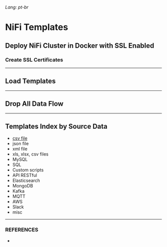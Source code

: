 *Lang: pt-br*

# NiFi Templates



## Deploy NiFi Cluster in Docker with SSL Enabled

### Create SSL Certificates



---

## Load Templates



---


## Drop All Data Flow



---

## Templates Index by Source Data
- [csv file](csv/)
- json file
- xml file
- xls, xlsx, csv files
- MySQL
- SQL
- Custom scripts
- API RESTful
- Elasticsearch
- MongoDB
- Kafka
- MQTT
- AWS
- Slack
- misc

---

### REFERENCES
- 
